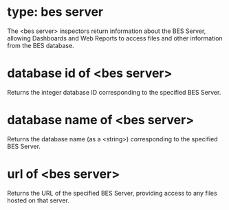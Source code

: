 # type: bes server

The &lt;bes server&gt; inspectors return information about the BES Server, allowing Dashboards and Web Reports to access files and other information from the BES database.

# database id of &lt;bes server&gt;

Returns the integer database ID corresponding to the specified BES Server.

# database name of &lt;bes server&gt;

Returns the database name (as a &lt;string&gt;) corresponding to the specified BES Server.

# url of &lt;bes server&gt;

Returns the URL of the specified BES Server, providing access to any files hosted on that server.
